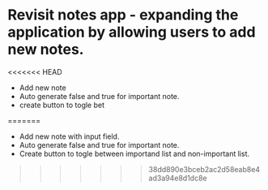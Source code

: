 # Revisit notes app - expanding the application by allowing users to add new notes.

<<<<<<< HEAD
- Add new note
- Auto generate false and true for important note.
- create button to togle bet



=======
- Add new note with input field.
- Auto generate false and true for important note.
- Create button to togle between importand list and non-important list.
>>>>>>> 38dd890e3bceb2ac2d58eab8e4ad3a94e8d1dc8e
